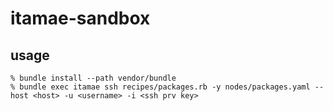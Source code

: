 # itamae-sandbox

## usage

```
% bundle install --path vendor/bundle
% bundle exec itamae ssh recipes/packages.rb -y nodes/packages.yaml --host <host> -u <username> -i <ssh prv key>
```
